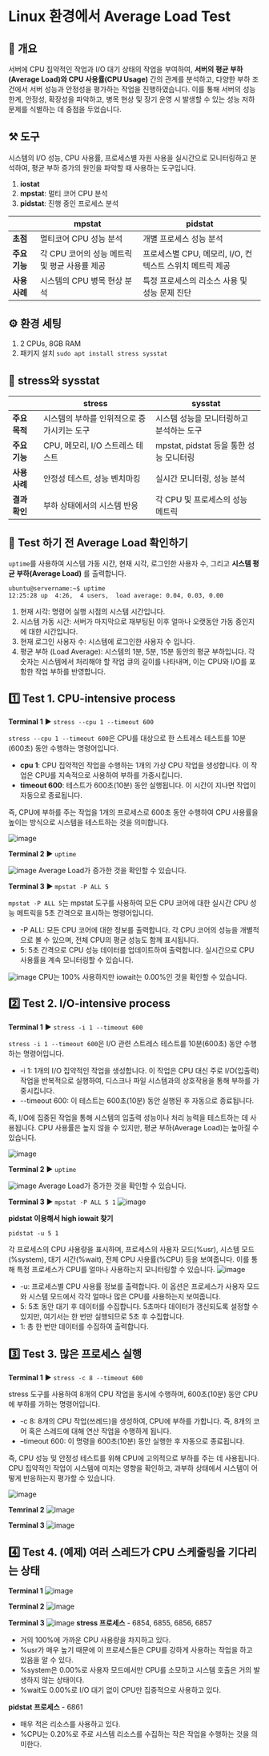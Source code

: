 # Linux 환경에서 Average Load Test

## 📃 개요
서버에 CPU 집약적인 작업과 I/O 대기 상태의 작업을 부여하여, __서버의 평균 부하(Average Load)와 CPU 사용률(CPU Usage)__ 간의 관계를 분석하고, 다양한 부하 조건에서 서버 성능과 안정성을 평가하는 작업을 진행하였습니다. 이를 통해 서버의 성능 한계, 안정성, 확장성을 파악하고, 병목 현상 및 장기 운영 시 발생할 수 있는 성능 저하 문제를 식별하는 데 중점을 두었습니다.


## ⚒️ 도구
시스템의 I/O 성능, CPU 사용률, 프로세스별 자원 사용을 실시간으로 모니터링하고 분석하여, 평균 부하 증가의 원인을 파악할 때 사용하는 도구입니다.

1. **iostat**
2. **mpstat**: 멀티 코어 CPU 분석
3. **pidstat**: 진행 중인 프로세스 분석


|              | **mpstat**                                    | **pidstat**                                   |
|--------------|----------------------------------------------|----------------------------------------------|
| **초점**     | 멀티코어 CPU 성능 분석                        | 개별 프로세스 성능 분석                       |
| **주요 기능**| 각 CPU 코어의 성능 메트릭 및 평균 사용률 제공 | 프로세스별 CPU, 메모리, I/O, 컨텍스트 스위치 메트릭 제공 |
| **사용 사례**| 시스템의 CPU 병목 현상 분석                   | 특정 프로세스의 리소스 사용 및 성능 문제 진단   |


## ⚙️ 환경 세팅

1. 2 CPUs, 8GB RAM
2. 패키지 설치 `sudo apt install stress sysstat`


## 🔨 stress와 sysstat
|              | **stress**                                    | **sysstat**                                   |
|--------------|----------------------------------------------|----------------------------------------------|
| **주요 목적**| 시스템의 부하를 인위적으로 증가시키는 도구 | 시스템 성능을 모니터링하고 분석하는 도구    |
| **주요 기능**| CPU, 메모리, I/O 스트레스 테스트             | mpstat, pidstat 등을 통한 성능 모니터링       |
| **사용 사례**| 안정성 테스트, 성능 벤치마킹                  | 실시간 모니터링, 성능 분석                   |
| **결과 확인**| 부하 상태에서의 시스템 반응                   | 각 CPU 및 프로세스의 성능 메트릭             |


## 👀 Test 하기 전 Average Load 확인하기
`uptime`를 사용하여 시스템 가동 시간, 현재 시각, 로그인한 사용자 수, 그리고 __시스템 평균 부하(Average Load)__ 를 출력합니다.
```shell
ubuntu@servername:~$ uptime
12:25:28 up  4:26,  4 users,  load average: 0.04, 0.03, 0.00
```
1. 현재 시각: 명령어 실행 시점의 시스템 시간입니다.
2. 시스템 가동 시간: 서버가 마지막으로 재부팅된 이후 얼마나 오랫동안 가동 중인지에 대한 시간입니다.
3. 현재 로그인 사용자 수: 시스템에 로그인한 사용자 수 입니다.
4. 평균 부하 (Load Average): 시스템의 1분, 5분, 15분 동안의 평균 부하입니다. 각 숫자는 시스템에서 처리해야 할 작업 큐의 길이를 나타내며, 이는 CPU와 I/O를 포함한 작업 부하를 반영합니다.
 

## 1️⃣ Test 1. CPU-intensive process    


**Terminal 1** ▶️ `stress --cpu 1 --timeout 600`

`stress --cpu 1 --timeout 600`은 CPU를 대상으로 한 스트레스 테스트를 10분(600초) 동안 수행하는 명령어입니다.

- __cpu 1__: CPU 집약적인 작업을 수행하는 1개의 가상 CPU 작업을 생성합니다. 이 작업은 CPU를 지속적으로 사용하여 부하를 가중시킵니다.
- __timeout 600__: 테스트가 600초(10분) 동안 실행됩니다. 이 시간이 지나면 작업이 자동으로 종료됩니다.

즉, CPU에 부하를 주는 작업을 1개의 프로세스로 600초 동안 수행하여 CPU 사용률을 높이는 방식으로 시스템을 테스트하는 것을 의미합니다.       

![image](https://github.com/user-attachments/assets/50640452-a617-43c1-ac78-db420ace7dec)


**Terminal 2** ▶️ `uptime`    

![image](https://github.com/user-attachments/assets/6da75941-e277-42b3-b368-99b980debc5b)
Average Load가 증가한 것을 확인할 수 있습니다.    


**Terminal 3** ▶️ `mpstat -P ALL 5`    

`mpstat -P ALL 5`는 mpstat 도구를 사용하여 모든 CPU 코어에 대한 실시간 CPU 성능 메트릭을 5초 간격으로 표시하는 명령어입니다.     

- -P ALL: 모든 CPU 코어에 대한 정보를 출력합니다. 각 CPU 코어의 성능을 개별적으로 볼 수 있으며, 전체 CPU의 평균 성능도 함께 표시됩니다.
- 5: 5초 간격으로 CPU 성능 데이터를 업데이트하여 출력합니다. 실시간으로 CPU 사용률을 계속 모니터링할 수 있습니다.
  
![image](https://github.com/user-attachments/assets/2ff83490-42b8-4655-8a23-98ecfab0505a)
CPU는 100% 사용하지만 iowait는 0.00%인 것을 확인할 수 있습니다.


## 2️⃣ Test 2. I/O-intensive process
**Terminal 1** ▶️ `stress -i 1 --timeout 600`

`stress -i 1 --timeout 600`은 I/O 관련 스트레스 테스트를 10분(600초) 동안 수행하는 명령어입니다.

- -i 1: 1개의 I/O 집약적인 작업을 생성합니다. 이 작업은 CPU 대신 주로 I/O(입출력) 작업을 반복적으로 실행하여, 디스크나 파일 시스템과의 상호작용을 통해 부하를 가중시킵니다.
- --timeout 600: 이 테스트는 600초(10분) 동안 실행된 후 자동으로 종료됩니다.

즉, I/O에 집중된 작업을 통해 시스템의 입출력 성능이나 처리 능력을 테스트하는 데 사용됩니다. CPU 사용률은 높지 않을 수 있지만, 평균 부하(Average Load)는 높아질 수 있습니다.    

![image](https://github.com/user-attachments/assets/90278fb6-2451-4774-bc73-48e8422131c8)

**Terminal 2** ▶️ `uptime`    

![image](https://github.com/user-attachments/assets/d5e8b7a7-aac0-4383-a9b2-2f8a187ffcd8)
Average Load가 증가한 것을 확인할 수 있습니다.

**Terminal 3** ▶️ `mpstat -P ALL 5 1`
![image](https://github.com/user-attachments/assets/cbdd4905-5fe3-4ed6-aaf4-f4b1124b9e6b)

__pidstat 이용해서 high iowait 찾기__     

`pidstat -u 5 1`    

각 프로세스의 CPU 사용량을 표시하며, 프로세스의 사용자 모드(%usr), 시스템 모드(%system), 대기 시간(%wait), 전체 CPU 사용률(%CPU) 등을 보여줍니다. 이를 통해 특정 프로세스가 CPU를 얼마나 사용하는지 모니터링할 수 있습니다.
![image](https://github.com/user-attachments/assets/1c050b8b-1d7b-448f-a63d-aaafcdbc3abf)

- -u: 프로세스별 CPU 사용률 정보를 출력합니다. 이 옵션은 프로세스가 사용자 모드와 시스템 모드에서 각각 얼마나 많은 CPU를 사용하는지 보여줍니다.
- 5: 5초 동안 대기 후 데이터를 수집합니다. 5초마다 데이터가 갱신되도록 설정할 수 있지만, 여기서는 한 번만 실행되므로 5초 후 수집합니다.
- 1: 총 한 번만 데이터를 수집하여 출력합니다.


## 3️⃣ Test 3. 많은 프로세스 실행
**Terminal 1** ▶️ `stress -c 8 --timeout 600`    

stress 도구를 사용하여 8개의 CPU 작업을 동시에 수행하며, 600초(10분) 동안 CPU에 부하를 가하는 명령어입니다.    


- -c 8: 8개의 CPU 작업(쓰레드)을 생성하여, CPU에 부하를 가합니다. 즉, 8개의 코어 혹은 스레드에 대해 연산 작업을 수행하게 됩니다.
- –timeout 600: 이 명령을 600초(10분) 동안 실행한 후 자동으로 종료됩니다.

즉, CPU 성능 및 안정성 테스트를 위해 CPU에 고의적으로 부하를 주는 데 사용됩니다. CPU 집약적인 작업이 시스템에 미치는 영향을 확인하고, 과부하 상태에서 시스템이 어떻게 반응하는지 평가할 수 있습니다.     


![image](https://github.com/user-attachments/assets/e9b46bcb-8af5-4f61-93d7-3c760f3928c6)

**Temrinal 2**
![image](https://github.com/user-attachments/assets/94cb7849-0598-4287-a17d-0b8ee2b3c128)

**Terminal 3**
![image](https://github.com/user-attachments/assets/8bd92de0-3b11-4034-8b8c-f4028e4e7070)

## 4️⃣ Test 4. (예제) 여러 스레드가 CPU 스케줄링을 기다리는 상태
**Terminal 1**
![image](https://github.com/user-attachments/assets/29f48924-0c8c-4b59-9945-9f0dfd911163)

**Terminal 2**
![image](https://github.com/user-attachments/assets/11dd5a63-cc7b-4cff-81e0-1148a1dd4f7c)

**Terminal 3**
![image](https://github.com/user-attachments/assets/69579ce2-b67c-4f0d-995d-c09e38cb4102)
**stress 프로세스** - 6854, 6855, 6856, 6857

- 거의 100%에 가까운 CPU 사용량을 차지하고 있다.
- %usr가 매우 높기 때문에 이 프로세스들은 CPU를 강하게 사용하는 작업을 하고 있음을 알 수 있다.
- %system은 0.00%로 사용자 모드에서만 CPU를 소모하고 시스템 호출은 거의 발생하지 않는 상태이다.
- %wait도 0.00%로 I/O 대기 없이 CPU만 집중적으로 사용하고 있다.

**pidstat 프로세스** - 6861

- 매우 적은 리소스를 사용하고 있다.
- %CPU는 0.20%로 주로 시스템 리소스를 수집하는 작은 작업을 수행하는 것을 의미한다.